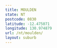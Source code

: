```yaml
---
title: MOULDEN
state: NT
postcode: 0830
latitude: -12.475071
longitude: 130.974879
url: /nt/moulden/
layout: suburb
---
```

